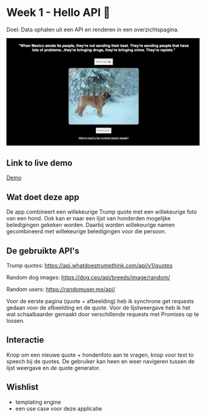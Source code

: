 # Week 1 - Hello API 🐒

Doel: Data ophalen uit een API en renderen in een overzichtspagina.

![screenshot](./screenshot.png)

## Link to live demo

[Demo](https://joostflick.github.io/web-app-from-scratch-18-19/week1/)

## Wat doet deze app

De app combineert een willekeurige Trump quote met een willekeurige foto van een hond. Ook kan er naar een lijst van honderden mogelijke beledigingen gekeken worden. Daarbij worden willekeurige namen gecombineerd met willekeurige beledigingen voor die persoon.

## De gebruikte API's

Trump quotes:
https://api.whatdoestrumpthink.com/api/v1/quotes

Random dog images:
https://dog.ceo/api/breeds/image/random/

Random users:
https://randomuser.me/api/

Voor de eerste pagina (quote + afbeelding) heb ik synchrone get requests gedaan voor de afbeelding en de quote. Voor de lijstweergave heb ik het wat schaalbaarder gemaakt door verschillende requests met Promises op te lossen.

## Interactie

Knop om een nieuwe quote + hondenfoto aan te vragen, knop voor text to speech bij de quotes.
De gebruiker kan heen en weer navigeren tussen de lijst weergave en de quote generator.

## Wishlist

- templating engine
- een use case voor deze applicatie
